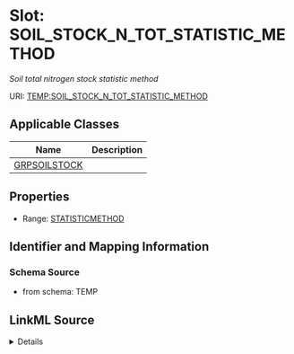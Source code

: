 # Slot: SOIL_STOCK_N_TOT_STATISTIC_METHOD
_Soil total nitrogen stock statistic method_


URI: [TEMP:SOIL_STOCK_N_TOT_STATISTIC_METHOD](https://example.org/TEMP/SOIL_STOCK_N_TOT_STATISTIC_METHOD)



<!-- no inheritance hierarchy -->




## Applicable Classes

| Name | Description |
| --- | --- |
[GRPSOILSTOCK](GRPSOILSTOCK.md) | 






## Properties

* Range: [STATISTICMETHOD](STATISTICMETHOD.md)







## Identifier and Mapping Information







### Schema Source


* from schema: TEMP




## LinkML Source

<details>
```yaml
name: SOIL_STOCK_N_TOT_STATISTIC_METHOD
description: Soil total nitrogen stock statistic method
from_schema: TEMP
rank: 1000
alias: SOIL_STOCK_N_TOT_STATISTIC_METHOD
domain_of:
- GRP_SOIL_STOCK
range: STATISTIC_METHOD

```
</details>
